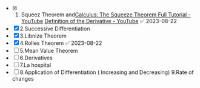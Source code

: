 - [x] 1. Squeez Theorem and[Calculus: The Squeeze Theorem Full Tutorial - YouTube](https://www.youtube.com/watch?v=uh6OO1738ts&ab_channel=TheMathSorcerer) [Definition of the Derivative - YouTube](https://www.youtube.com/watch?v=-aTLjoDT1GQ&ab_channel=TheOrganicChemistryTutor) ✅ 2023-08-22
- [x] 2.Successive Differentiation 
- [x] 3.Libnize Theorem 
- [x] 4.Rolles Theorem ✅ 2023-08-22
- [ ] 5.Mean Value Theorem 
- [ ] 6.Derivatives 
- [ ] 7.La hospital 
- [ ] 8.Application of Differentiation ( Increasing and Decreasing) 9.Rate of changes